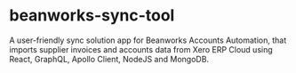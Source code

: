 # beanworks-sync-tool
A user-friendly sync solution app for Beanworks Accounts Automation, that imports supplier invoices and accounts data from Xero ERP Cloud using React, GraphQL, Apollo Client, NodeJS and MongoDB.
